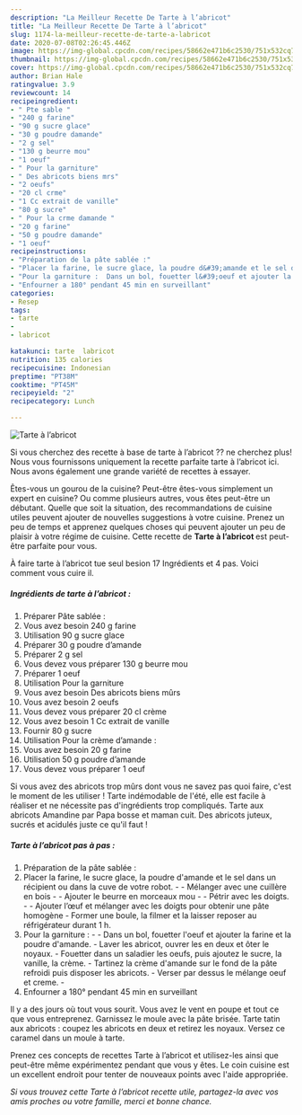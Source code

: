 ```yaml
---
description: "La Meilleur Recette De Tarte à l’abricot"
title: "La Meilleur Recette De Tarte à l’abricot"
slug: 1174-la-meilleur-recette-de-tarte-a-labricot
date: 2020-07-08T02:26:45.446Z
image: https://img-global.cpcdn.com/recipes/58662e471b6c2530/751x532cq70/tarte-a-labricot-photo-principale-de-la-recette.jpg
thumbnail: https://img-global.cpcdn.com/recipes/58662e471b6c2530/751x532cq70/tarte-a-labricot-photo-principale-de-la-recette.jpg
cover: https://img-global.cpcdn.com/recipes/58662e471b6c2530/751x532cq70/tarte-a-labricot-photo-principale-de-la-recette.jpg
author: Brian Hale
ratingvalue: 3.9
reviewcount: 14
recipeingredient:
- " Pte sable "
- "240 g farine"
- "90 g sucre glace"
- "30 g poudre damande"
- "2 g sel"
- "130 g beurre mou"
- "1 oeuf"
- " Pour la garniture"
- " Des abricots biens mrs"
- "2 oeufs"
- "20 cl crme"
- "1 Cc extrait de vanille"
- "80 g sucre"
- " Pour la crme damande "
- "20 g farine"
- "50 g poudre damande"
- "1 oeuf"
recipeinstructions:
- "Préparation de la pâte sablée :"
- "Placer la farine, le sucre glace, la poudre d&#39;amande et le sel dans un récipient ou dans la cuve de votre robot.  Mélanger avec une cuillère en bois  Ajouter le beurre en morceaux mou  Pétrir avec les doigts.  Ajouter l’œuf et mélanger avec les doigts pour obtenir une pâte homogène  Former une boule, la filmer et la laisser reposer au réfrigérateur durant 1 h."
- "Pour la garniture :  Dans un bol, fouetter l&#39;oeuf et ajouter la farine et la poudre d&#39;amande.  Laver les abricot, ouvrer les en deux et ôter le noyaux. Fouetter dans un saladier les oeufs, puis ajoutez le sucre, la vanille, la crème. Tartinez la crème d&#39;amande sur le fond de la pâte refroidi puis disposer les abricots.  Verser par dessus le mélange oeuf et creme. -"
- "Enfourner a 180° pendant 45 min en surveillant"
categories:
- Resep
tags:
- tarte
- 
- labricot

katakunci: tarte  labricot 
nutrition: 135 calories
recipecuisine: Indonesian
preptime: "PT38M"
cooktime: "PT45M"
recipeyield: "2"
recipecategory: Lunch

---
```



![Tarte à l’abricot](https://img-global.cpcdn.com/recipes/58662e471b6c2530/751x532cq70/tarte-a-labricot-photo-principale-de-la-recette.jpg)

Si vous cherchez des recette à base de tarte à l’abricot ?? ne cherchez plus! Nous vous fournissons uniquement la recette parfaite tarte à l’abricot ici. Nous avons également une grande variété de recettes à essayer.

Êtes-vous un gourou de la cuisine? Peut-être êtes-vous simplement un expert en cuisine? Ou comme plusieurs autres, vous êtes peut-être un débutant. Quelle que soit la situation, des recommandations de cuisine utiles peuvent ajouter de nouvelles suggestions à votre cuisine. Prenez un peu de temps et apprenez quelques choses qui peuvent ajouter un peu de plaisir à votre régime de cuisine. Cette recette de <strong> Tarte à l’abricot </strong> est peut-être parfaite pour vous.

<!--inarticleads1-->

À faire tarte à l’abricot tue seul besion 17 Ingrédients et 4 pas. Voici comment vous cuire il.

##### Ingrédients de tarte à l’abricot :

1. Préparer  Pâte sablée :
1. Vous avez besoin 240 g farine
1. Utilisation 90 g sucre glace
1. Préparer 30 g poudre d’amande
1. Préparer 2 g sel
1. Vous devez vous préparer 130 g beurre mou
1. Préparer 1 oeuf
1. Utilisation  Pour la garniture
1. Vous avez besoin  Des abricots biens mûrs
1. Vous avez besoin 2 oeufs
1. Vous devez vous préparer 20 cl crème
1. Vous avez besoin 1 Cc extrait de vanille
1. Fournir 80 g sucre
1. Utilisation  Pour la crème d’amande :
1. Vous avez besoin 20 g farine
1. Utilisation 50 g poudre d’amande
1. Vous devez vous préparer 1 oeuf


Si vous avez des abricots trop mûrs dont vous ne savez pas quoi faire, c&#39;est le moment de les utiliser ! Tarte indémodable de l&#39;été, elle est facile à réaliser et ne nécessite pas d&#39;ingrédients trop compliqués. Tarte aux abricots Amandine par Papa bosse et maman cuit. Des abricots juteux, sucrés et acidulés juste ce qu&#39;il faut ! 

<!--inarticleads2-->

##### Tarte à l’abricot pas à pas :

1. Préparation de la pâte sablée :
1. Placer la farine, le sucre glace, la poudre d&#39;amande et le sel dans un récipient ou dans la cuve de votre robot. -  - Mélanger avec une cuillère en bois -  - Ajouter le beurre en morceaux mou -  - Pétrir avec les doigts. -  - Ajouter l’œuf et mélanger avec les doigts pour obtenir une pâte homogène  - Former une boule, la filmer et la laisser reposer au réfrigérateur durant 1 h.
1. Pour la garniture : -  - Dans un bol, fouetter l&#39;oeuf et ajouter la farine et la poudre d&#39;amande.  - Laver les abricot, ouvrer les en deux et ôter le noyaux. - Fouetter dans un saladier les oeufs, puis ajoutez le sucre, la vanille, la crème. - Tartinez la crème d&#39;amande sur le fond de la pâte refroidi puis disposer les abricots.  - Verser par dessus le mélange oeuf et creme. -
1. Enfourner a 180° pendant 45 min en surveillant


Il y a des jours où tout vous sourit. Vous avez le vent en poupe et tout ce que vous entreprenez. Garnissez le moule avec la pâte brisée. Tarte tatin aux abricots : coupez les abricots en deux et retirez les noyaux. Versez ce caramel dans un moule à tarte. 

<!--inarticleads1-->

<p>
Prenez ces concepts de recettes Tarte à l’abricot et utilisez-les ainsi que peut-être même expérimentez pendant que vous y êtes. Le coin cuisine est un excellent endroit pour tenter de nouveaux points avec l'aide appropriée.
</p>

<p>
<i>Si vous trouvez cette Tarte à l’abricot recette utile, partagez-la avec vos amis proches ou votre famille, merci et bonne chance.</i>
</p>
